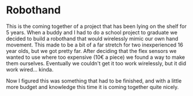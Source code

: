 # Robothand

This is the coming together of a project that has been lying on the shelf for 5 years. When a buddy and I had to do a school project to graduate we decided to build a robothand that would wirelessly mimic our own hand movement. This made to be a bit of a far stretch for two inexperienced 16 year olds, but we got pretty far. After deciding that the flex sensors we wanted to use where too expensive (10€ a piece) we found a way to make them ourselves. Eventually we couldn't get it too work wirelessly, but it did work wired... kinda.

Now I figured this was something that had to be finished, and with a little more budget and knowledge this time it is coming together quite nicely.
